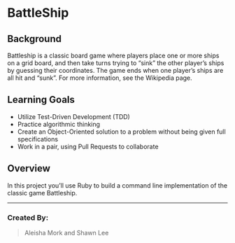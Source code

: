 # BattleShip

## Background
Battleship is a classic board game where players place one or more ships on a grid board, and then take turns trying to “sink” the other player’s ships by guessing their coordinates. The game ends when one player’s ships are all hit and “sunk”. For more information, see the Wikipedia page.

## Learning Goals
  - Utilize Test-Driven Development (TDD)
  - Practice algorithmic thinking
  - Create an Object-Oriented solution to a problem without being given full specifications
  - Work in a pair, using Pull Requests to collaborate

## Overview
In this project you’ll use Ruby to build a command line implementation of the classic game Battleship.

___
### Created By:
>  Aleisha Mork and Shawn Lee 
